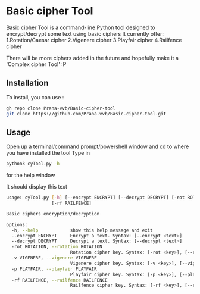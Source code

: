 # Basic cipher Tool

Basic cipher Tool is a command-line Python tool designed to encrypt/decrypt some text using basic ciphers
It currently offer:
1.Rotation/Caesar cipher
2.Vigenere cipher
3.Playfair cipher
4.Railfence cipher

There will be more ciphers added in the future and hopefully make it a 'Complex cipher Tool' :P

## Installation

To install, you can use :

```bash
gh repo clone Prana-vvb/Basic-cipher-tool
git clone https://github.com/Prana-vvb/Basic-cipher-tool.git
```

## Usage

Open up a terminal/command prompt/powershell window and cd to where you have installed the tool
Type in 
```bash
python3 cyTool.py -h
```
for the help window

It should display this text

```bash
usage: cyTool.py [-h] [--encrypt ENCRYPT] [--decrypt DECRYPT] [-rot ROTATION] [-v VIGENERE] [-p PLAYFAIR]
                 [-rf RAILFENCE]

Basic ciphers encryption/decryption

options:
  -h, --help            show this help message and exit
  --encrypt ENCRYPT     Encrypt a text. Syntax: [--encrypt <text>]
  --decrypt DECRYPT     Decrypt a text. Syntax: [--decrypt <text>]
  -rot ROTATION, --rotation ROTATION
                        Rotation cipher key. Syntax: [-rot <key>], [--rotation <key>]
  -v VIGENERE, --vigenere VIGENERE
                        Vigenere cipher key. Syntax: [-v <key>], [--vigenere <key>]
  -p PLAYFAIR, --playfair PLAYFAIR
                        Playfair cipher key. Syntax: [-p <key>], [--playfair <key>]
  -rf RAILFENCE, --railfence RAILFENCE
                        Railfence cipher key. Syntax: [-rf <key>], [--railfence <key>]
```
